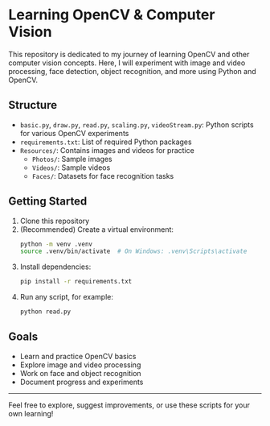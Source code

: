 # Learning OpenCV & Computer Vision

This repository is dedicated to my journey of learning OpenCV and other computer vision concepts. Here, I will experiment with image and video processing, face detection, object recognition, and more using Python and OpenCV.

## Structure
- `basic.py`, `draw.py`, `read.py`, `scaling.py`, `videoStream.py`: Python scripts for various OpenCV experiments
- `requirements.txt`: List of required Python packages
- `Resources/`: Contains images and videos for practice
    - `Photos/`: Sample images
    - `Videos/`: Sample videos
    - `Faces/`: Datasets for face recognition tasks

## Getting Started
1. Clone this repository
2. (Recommended) Create a virtual environment:
   ```bash
   python -m venv .venv
   source .venv/bin/activate  # On Windows: .venv\Scripts\activate
   ```
3. Install dependencies:
   ```bash
   pip install -r requirements.txt
   ```
4. Run any script, for example:
   ```bash
   python read.py
   ```

## Goals
- Learn and practice OpenCV basics
- Explore image and video processing
- Work on face and object recognition
- Document progress and experiments

---

Feel free to explore, suggest improvements, or use these scripts for your own learning!
